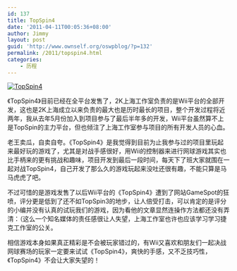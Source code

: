 ```yaml
---
id: 137
title: TopSpin4
date: '2011-04-11T00:05:36+08:00'
author: Jimmy
layout: post
guid: 'http://www.ownself.org/oswpblog/?p=132'
permalink: /2011/topspin4.html
categories:
    - 历程
---
```


[![TopSpin4](/wp-content/uploads/2010/TopSpin4_13BCA/TopSpin4_thumb.jpg "TopSpin4")](/wp-content/uploads/2010/TopSpin4_13BCA/TopSpin4.jpg)

《TopSpin4》目前已经在全平台发售了，2K上海工作室负责的是Wii平台的全部开发，这也是2K上海成立以来负责的最大也是历时最长的项目，整个开发过程将近两年，我从去年5月份加入到项目参与了最后半年多的开发，Wii平台虽然算不上是TopSpin的主力平台，但也倾注了上海工作室参与项目的所有开发人员的心血。

老王卖瓜，自卖自夸。《TopSpin4》是我觉得到目前为止我参与过的项目里玩起来最好玩的游戏了，尤其是对战手感很好，用Wii的控制器来进行网球游戏其实也比手柄来的更有挑战和趣味，项目开发到最后一段时间，每天下了班大家就围在一起对战TopSpin4，自己开发了那么久的游戏玩起来没吐还很有趣，不能只算是马马虎虎了吧。

不过可惜的是游戏发售了以后Wii平台的《TopSpin4》遭到了网站GameSpot的狂喷，评分更是低到了还不如TopSpin3的地步，让人倍受打击，可以肯定的是评分的小编并没有认真的试玩我们的游戏，因为看他的文章显然连操作方法都还没有弄清：（这么一个知名媒体的责任感很让人失望，上海工作室也许也应该学习学习捷克工作室的公关。

相信游戏本身如果真正精彩是不会被玩家错过的，有Wii又喜欢和朋友们一起决战网球赛场的玩家一定要来试试《TopSpin4》，爽快的手感，又不乏技巧性，《TopSpin4》不会让大家失望的！